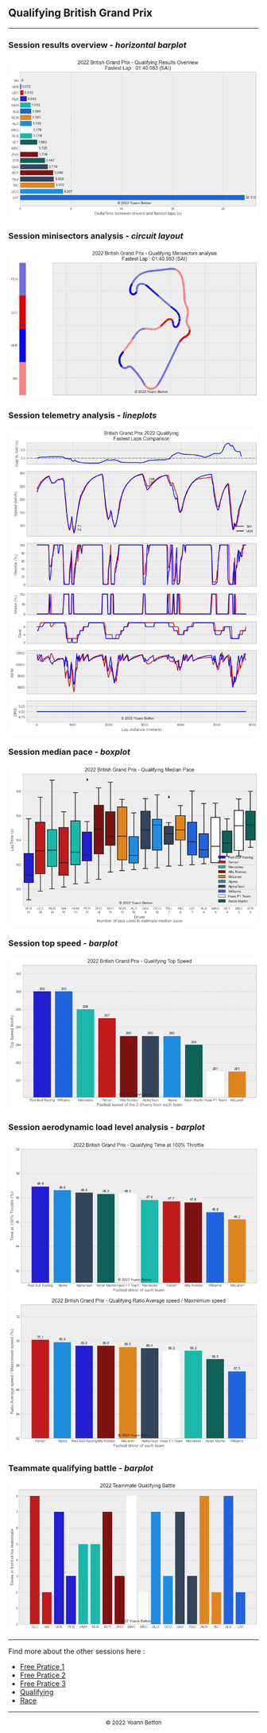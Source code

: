 ## Qualifying British Grand Prix

---

### Session results overview - *horizontal barplot*

<img src="/output/2022-07-03_British_Grand_Prix/qualifying_results_overview_white.png?raw=true"/>

### Session minisectors analysis - *circuit layout*

<img src="/output/2022-07-03_British_Grand_Prix/qualifying_minisectors_analysis_white.png?raw=true"/>

### Session telemetry analysis - *lineplots*

<img src="/output/2022-07-03_British_Grand_Prix/qualifying_telemetry_analysis_white.png?raw=true"/>

### Session median pace - *boxplot*

<img src="/output/2022-07-03_British_Grand_Prix/qualifying_median_pace_white.png?raw=true"/>

### Session top speed - *barplot*

<img src="/output/2022-07-03_British_Grand_Prix/topspeed_qualifying_white.png?raw=true"/>

### Session aerodynamic load level analysis - *barplot*

<img src="/output/2022-07-03_British_Grand_Prix/qualifying_maximum_throttle_white.png?raw=true"/>

<img src="/output/2022-07-03_British_Grand_Prix/qualifying_speed_ratio_white.png?raw=true"/>

### Teammate qualifying battle - *barplot*

<img src="/output/2022-07-03_British_Grand_Prix/teammates_qualifying_battle_white.png?raw=true"/>

--- 

Find more about the other sessions here :
  - [Free Pratice 1](/page/FP1/2022-07-03_British_Grand_Prix)  
  - [Free Pratice 2](/page/FP2/2022-07-03_British_Grand_Prix) 
  - [Free Pratice 3](/page/FP3/2022-07-03_British_Grand_Prix)
  - [Qualifying](/page/Qualifying/2022-07-03_British_Grand_Prix) 
  - [Race](/page/Race/2022-07-03_British_Grand_Prix)

---

<div style="text-align: center">
  <p style="font-size:11px">&copy; 2022 Yoann Betton</p>
</div>

<!-- ---

<p style="font-size:11px">Page generated from <a href="https://github.com/yoannbtn/yoannbtn.github.io">github.com/yoannbtn</a>.</p> -->